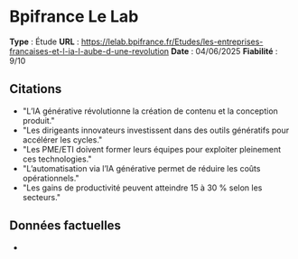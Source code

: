 # Bpifrance Le Lab

**Type** : Étude
**URL** : https://lelab.bpifrance.fr/Etudes/les-entreprises-francaises-et-l-ia-l-aube-d-une-revolution
**Date** : 04/06/2025
**Fiabilité** : 9/10

## Citations

* "L’IA générative révolutionne la création de contenu et la conception produit."
* "Les dirigeants innovateurs investissent dans des outils génératifs pour accélérer les cycles."
* "Les PME/ETI doivent former leurs équipes pour exploiter pleinement ces technologies."
* "L’automatisation via l’IA générative permet de réduire les coûts opérationnels."
* "Les gains de productivité peuvent atteindre 15 à 30 % selon les secteurs."

## Données factuelles

- 
